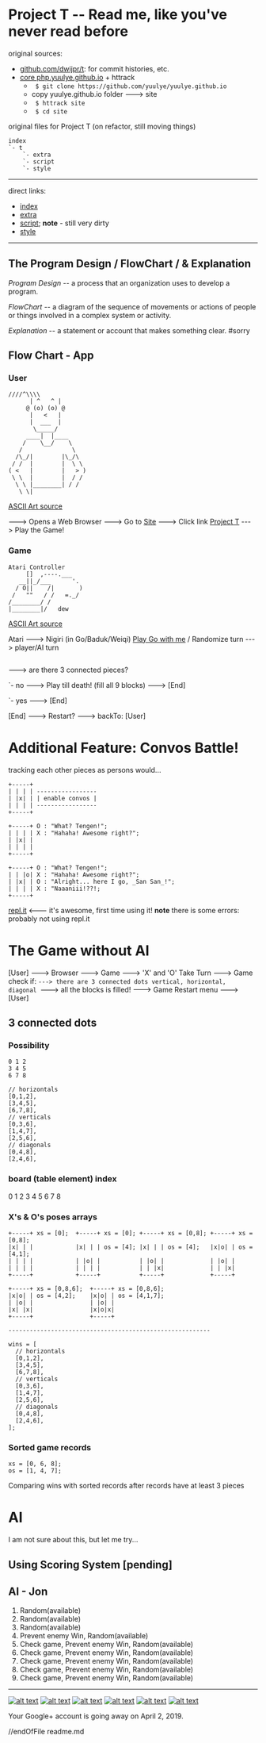 Project T -- Read me, like you've never read before
===

original sources:

  - [github.com/dwijpr/t](https://github.com/dwijpr/t): for commit histories, etc.
  - [core php.yuulye.github.io](https://github.com/yuulye/php.yuulye.github.io) + httrack
      - ``` $ git clone https://github.com/yuulye/yuulye.github.io```
      - copy yuulye.github.io folder ---> site
      - ``` $ httrack site```
      - ``` $ cd site```

original files for Project T (on refactor, still moving things)

```
index
`- t
    `- extra
    `- script
    `- style
```
------------------------------------

direct links:

- [index](https://github.com/yuulye/php.yuulye.github.io/blob/master/resources/views/game/t.blade.php)
- [extra](https://github.com/yuulye/php.yuulye.github.io/blob/master/resources/views/game/t/extra.blade.php)
- [script](https://github.com/yuulye/php.yuulye.github.io/blob/master/resources/views/game/t/script.blade.js); **note** - still very dirty
- [style](https://github.com/yuulye/php.yuulye.github.io/blob/master/resources/views/game/t/style.blade.css)


------------------------------------

## The Program Design / FlowChart / & Explanation

_Program Design_ -- a process that an organization uses to develop a program.

_FlowChart_ -- a diagram of the sequence of movements or actions of people or things involved in a complex system or activity.

_Explanation_ -- a statement or account that makes something clear. #sorry

## Flow Chart - App

### User

```
////^\\\\
      | ^   ^ |
     @ (o) (o) @
      |   <   |
      |  ___  |
       \_____/
     ____|  |____
    /    \__/    \
   /              \
  /\_/|        |\_/\
 / /  |        |  \ \
( <   |        |   > )
 \ \  |        |  / /
  \ \ |________| / /
   \ \|
```
[ASCII Art source](https://www.asciiart.eu/people/men)

---> Opens a Web Browser ---> Go to [Site](https://yuulye.github.io)
---> Click link [Project T](https://yuulye.github.io/game/t)
---> Play the Game!

### Game

```
Atari Controller
     []  ,----.___
   __||_/___      '.
  / O||    /|       )
 /   ""   / /   =._/
/________/ /
|________|/   dew
```
[ASCII Art source](https://www.asciiart.eu/computers/atari)

Atari ---> Nigiri (in Go/Baduk/Weiqi) [Play Go with me](https://online-go.com/player/588586/) / Randomize turn
---> player/AI turn
```
```
---> are there 3 connected pieces? 

`- no  ---> Play till death! (fill all 9 blocks) ---> [End]

`- yes ---> [End]

[End] ---> Restart? ---> backTo: [User]

# Additional Feature: Convos Battle!

tracking each other pieces as persons would...

```
+-----+                     
| | | | -----------------
| |x| | | enable convos |
| | | | -----------------
+-----+ 

+-----+ O : "What? Tengen!";
| | | | X : "Hahaha! Awesome right?";
| |x| | 
| | | | 
+-----+ 

+-----+ O : "What? Tengen!";
| | |o| X : "Hahaha! Awesome right?";
| |x| | O : "Alright... here I go, _San San_!";
| | | | X : "Naaaniii!??!;
+-----+ 

```

[repl.it](https://repl.it/@dwijpr/t) <--- it's awesome, first time using it!
**note** there is some errors: probably not using repl.it

# The Game without AI

[User] ---> Browser
---> Game ---> 'X' and 'O' Take Turn
---> Game check if:
  `---> there are 3 connected dots vertical, horizontal,
    diagonal
  `---> all the blocks is filled!
---> Game Restart menu ---> [User]

## 3 connected dots

### Possibility

```
0 1 2
3 4 5
6 7 8

// horizontals
[0,1,2],
[3,4,5],
[6,7,8],
// verticals
[0,3,6],
[1,4,7],
[2,5,6],
// diagonals
[0,4,8],
[2,4,6],
```

### board (table element) index

0 1 2
3 4 5
6 7 8

### X's & O's poses arrays

```
+-----+ xs = [0];  +-----+ xs = [0]; +-----+ xs = [0,8]; +-----+ xs = [0,8];
|x| | |            |x| | | os = [4]; |x| | | os = [4];   |x|o| | os = [4,1];
| | | |            | |o| |           | |o| |             | |o| |
| | | |            | | | |           | | |x|             | | |x|
+-----+            +-----+           +-----+             +-----+

+-----+ xs = [0,8,6];  +-----+ xs = [0,8,6];
|x|o| | os = [4,2];    |x|o| | os = [4,1,7];
| |o| |                | |o| |
|x| |x|                |x|o|x|
+-----+                +-----+

---------------------------------------------------------

wins = [
  // horizontals
  [0,1,2],
  [3,4,5],
  [6,7,8],
  // verticals
  [0,3,6],
  [1,4,7],
  [2,5,6],
  // diagonals
  [0,4,8],
  [2,4,6],
];
```

### Sorted game records

```
xs = [0, 6, 8];
os = [1, 4, 7];
```
Comparing wins with sorted records after records have at least 3 pieces

# AI

I am not sure about this, but let me try... 

## Using Scoring System [pending]

## AI - Jon

1. Random(available)
2. Random(available)
3. Random(available)
4. Prevent enemy Win, Random(available)
5. Check game, Prevent enemy Win, Random(available)
6. Check game, Prevent enemy Win, Random(available)
7. Check game, Prevent enemy Win, Random(available)
8. Check game, Prevent enemy Win, Random(available)
9. Check game, Prevent enemy Win, Random(available)

----------------------------------------------------------------------

<!-- Please don't remove this: Grab your social icons from https://github.com/carlsednaoui/gitsocial -->

<!-- display the social media buttons in your README -->

[![alt text][1.1]][1]
[![alt text][2.1]][2]
[![alt text][3.1]][3]
[![alt text][4.1]][4]
[![alt text][5.1]][5]
[![alt text][6.1]][6]


<!-- links to social media icons -->
<!-- no need to change these -->

<!-- icons with padding -->

[1.1]: http://i.imgur.com/tXSoThF.png (twitter icon with padding)
[2.1]: http://i.imgur.com/P3YfQoD.png (facebook icon with padding)
[3.1]: http://i.imgur.com/yCsTjba.png (google plus icon with padding)
[4.1]: http://i.imgur.com/YckIOms.png (tumblr icon with padding)
[5.1]: http://i.imgur.com/1AGmwO3.png (dribbble icon with padding)
[6.1]: http://i.imgur.com/0o48UoR.png (github icon with padding)

<!-- icons without padding -->

[1.2]: http://i.imgur.com/wWzX9uB.png (twitter icon without padding)
[2.2]: http://i.imgur.com/fep1WsG.png (facebook icon without padding)
[3.2]: http://i.imgur.com/VlgBKQ9.png (google plus icon without padding)
[4.2]: http://i.imgur.com/jDRp47c.png (tumblr icon without padding)
[5.2]: http://i.imgur.com/Vvy3Kru.png (dribbble icon without padding)
[6.2]: http://i.imgur.com/9I6NRUm.png (github icon without padding)


<!-- links to your social media accounts -->
<!-- update these accordingly -->

Your Google+ account is going away on April 2, 2019.

[1]: http://www.twitter.com/lyeyuu
[2]: http://www.facebook.com/yuulye
[3]: https://plus.google.com/102832888196813116163
[4]: http://yuulye.wordpress.com
[5]: http://dribbble.com/carlsednaoui
[6]: http://www.github.com/yuulye

<!-- Please don't remove this: Grab your social icons from https://github.com/carlsednaoui/gitsocial -->

//endOfFile readme.md

